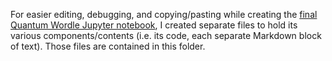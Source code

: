 For easier editing, debugging, and copying/pasting while creating the [final Quantum Wordle Jupyter notebook](https://github.com/pranavmarla/qubit-by-qubit/blob/main/quantum-wordle.ipynb), I created separate files to hold its various components/contents (i.e. its code, each separate Markdown block of text). Those files are contained in this folder.